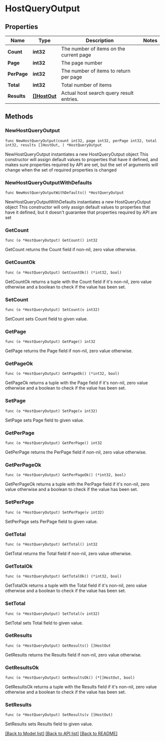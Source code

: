 # HostQueryOutput

## Properties

Name | Type | Description | Notes
------------ | ------------- | ------------- | -------------
**Count** | **int32** | The number of items on the current page | 
**Page** | **int32** | The page number | 
**PerPage** | **int32** | The number of items to return per page | 
**Total** | **int32** | Total number of items | 
**Results** | [**[]HostOut**](HostOut.md) | Actual host search query result entries. | 

## Methods

### NewHostQueryOutput

`func NewHostQueryOutput(count int32, page int32, perPage int32, total int32, results []HostOut, ) *HostQueryOutput`

NewHostQueryOutput instantiates a new HostQueryOutput object
This constructor will assign default values to properties that have it defined,
and makes sure properties required by API are set, but the set of arguments
will change when the set of required properties is changed

### NewHostQueryOutputWithDefaults

`func NewHostQueryOutputWithDefaults() *HostQueryOutput`

NewHostQueryOutputWithDefaults instantiates a new HostQueryOutput object
This constructor will only assign default values to properties that have it defined,
but it doesn't guarantee that properties required by API are set

### GetCount

`func (o *HostQueryOutput) GetCount() int32`

GetCount returns the Count field if non-nil, zero value otherwise.

### GetCountOk

`func (o *HostQueryOutput) GetCountOk() (*int32, bool)`

GetCountOk returns a tuple with the Count field if it's non-nil, zero value otherwise
and a boolean to check if the value has been set.

### SetCount

`func (o *HostQueryOutput) SetCount(v int32)`

SetCount sets Count field to given value.


### GetPage

`func (o *HostQueryOutput) GetPage() int32`

GetPage returns the Page field if non-nil, zero value otherwise.

### GetPageOk

`func (o *HostQueryOutput) GetPageOk() (*int32, bool)`

GetPageOk returns a tuple with the Page field if it's non-nil, zero value otherwise
and a boolean to check if the value has been set.

### SetPage

`func (o *HostQueryOutput) SetPage(v int32)`

SetPage sets Page field to given value.


### GetPerPage

`func (o *HostQueryOutput) GetPerPage() int32`

GetPerPage returns the PerPage field if non-nil, zero value otherwise.

### GetPerPageOk

`func (o *HostQueryOutput) GetPerPageOk() (*int32, bool)`

GetPerPageOk returns a tuple with the PerPage field if it's non-nil, zero value otherwise
and a boolean to check if the value has been set.

### SetPerPage

`func (o *HostQueryOutput) SetPerPage(v int32)`

SetPerPage sets PerPage field to given value.


### GetTotal

`func (o *HostQueryOutput) GetTotal() int32`

GetTotal returns the Total field if non-nil, zero value otherwise.

### GetTotalOk

`func (o *HostQueryOutput) GetTotalOk() (*int32, bool)`

GetTotalOk returns a tuple with the Total field if it's non-nil, zero value otherwise
and a boolean to check if the value has been set.

### SetTotal

`func (o *HostQueryOutput) SetTotal(v int32)`

SetTotal sets Total field to given value.


### GetResults

`func (o *HostQueryOutput) GetResults() []HostOut`

GetResults returns the Results field if non-nil, zero value otherwise.

### GetResultsOk

`func (o *HostQueryOutput) GetResultsOk() (*[]HostOut, bool)`

GetResultsOk returns a tuple with the Results field if it's non-nil, zero value otherwise
and a boolean to check if the value has been set.

### SetResults

`func (o *HostQueryOutput) SetResults(v []HostOut)`

SetResults sets Results field to given value.



[[Back to Model list]](../README.md#documentation-for-models) [[Back to API list]](../README.md#documentation-for-api-endpoints) [[Back to README]](../README.md)


